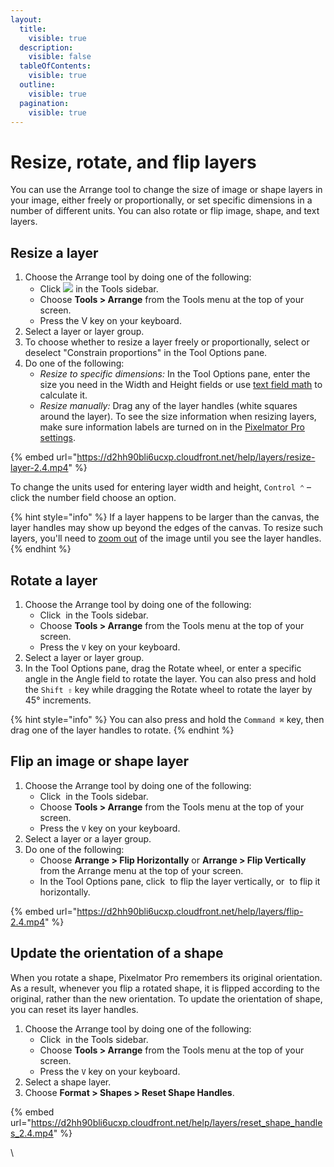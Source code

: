 ```yaml
---
layout:
  title:
    visible: true
  description:
    visible: false
  tableOfContents:
    visible: true
  outline:
    visible: true
  pagination:
    visible: true
---
```


# Resize, rotate, and flip layers

You can use the Arrange tool to change the size of image or shape layers in your image, either freely or proportionally, or set specific dimensions in a number of different units. You can also rotate or flip image, shape, and text layers.

## Resize a layer

1. Choose the Arrange tool by doing one of the following:
   * Click ![](https://help.pixelmator.com/pixelmator-pro/3.5/assets/English/1590505056000.png) in the Tools sidebar.
   * Choose **Tools > Arrange** from the Tools menu at the top of your screen.
   * Press the V key on your keyboard.
2. Select a layer or layer group.
3. To choose whether to resize a layer freely or proportionally, select or deselect "Constrain proportions" in the Tool Options pane.
4. Do one of the following:
   * _Resize to specific dimensions:_ In the Tool Options pane, enter the size you need in the Width and Height fields or use [text field math](../pixelmator-pro-basics/use-text-field-math.md) to calculate it.&#x20;
   * _Resize manually:_ Drag any of the layer handles (white squares around the layer).  To see the size information when resizing layers, make sure information labels are turned on in the [Pixelmator Pro settings](../pixelmator-pro-basics/pixelmator-pro-settings/).

{% embed url="https://d2hh90bli6ucxp.cloudfront.net/help/layers/resize-layer-2.4.mp4" %}

To change the units used for entering layer width and height, `Control ⌃` – click the number field choose an option.

{% hint style="info" %}
If a layer happens to be larger than the canvas, the layer handles may show up beyond the edges of the canvas. To resize such layers, you'll need to [zoom out](../pixelmator-pro-basics/zoom-in-and-out-of-an-image.md) of the image until you see the layer handles.
{% endhint %}

## Rotate a layer

1. Choose the Arrange tool by doing one of the following:
   * Click <img src="https://help.pixelmator.com/pixelmator-pro/3.5/assets/English/1590505056000.png" alt="" data-size="line"> in the Tools sidebar.
   * Choose **Tools > Arrange** from the Tools menu at the top of your screen.
   * Press the `V` key on your keyboard.
2. Select a layer or layer group.
3. In the Tool Options pane, drag the Rotate wheel, or enter a specific angle in the Angle field to rotate the layer. You can also press and hold the `Shift ⇧` key while dragging the Rotate wheel to rotate the layer by 45° increments.&#x20;

{% hint style="info" %}
You can also press and hold the `Command ⌘` key, then drag one of the layer handles to rotate.
{% endhint %}

## Flip an image or shape layer

1. Choose the Arrange tool by doing one of the following:
   * Click <img src="https://help.pixelmator.com/pixelmator-pro/3.5/assets/English/1590505056000.png" alt="" data-size="line"> in the Tools sidebar.
   * Choose **Tools > Arrange** from the Tools menu at the top of your screen.
   * Press the `V` key on your keyboard.
2. Select a layer or a layer group.
3. Do one of the following:
   * Choose **Arrange > Flip Horizontally** or **Arrange > Flip Vertically** from the Arrange menu at the top of your screen.
   * In the Tool Options pane, click <img src="https://help.pixelmator.com/pixelmator-pro/3.5/assets/English/1583160525000.png" alt="" data-size="line"> to flip the layer vertically, or <img src="https://help.pixelmator.com/pixelmator-pro/3.5/assets/English/1583160564000.png" alt="" data-size="line"> to flip it horizontally.

{% embed url="https://d2hh90bli6ucxp.cloudfront.net/help/layers/flip-2.4.mp4" %}

## Update the orientation of a shape

When you rotate a shape, Pixelmator Pro remembers its original orientation. As a result, whenever you flip a rotated shape, it is flipped according to the original, rather than the new orientation. To update the orientation of shape, you can reset its layer handles.

1. Choose the Arrange tool by doing one of the following:
   * Click <img src="https://help.pixelmator.com/pixelmator-pro/3.5/assets/English/1590505056000.png" alt="" data-size="line"> in the Tools sidebar.
   * Choose **Tools > Arrange** from the Tools menu at the top of your screen.
   * Press the `V` key on your keyboard.
2. Select a shape layer.
3. Choose **Format > Shapes > Reset Shape Handles**.

{% embed url="https://d2hh90bli6ucxp.cloudfront.net/help/layers/reset_shape_handles_2.4.mp4" %}

\
